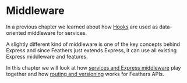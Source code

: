 # Middleware

In a previous chapter we learned about how [Hooks](../hooks/readme.md) are used as data-oriented middleware for services.

A slightly different kind of middleware is one of the key concepts behind Express and since Feathers just extends Express, it can use all existing Express middleware and features.

In this chapter we will look at how [services and Express middleware](express.md) play together and how [routing and versioning](routing.md) works for Feathers APIs.
